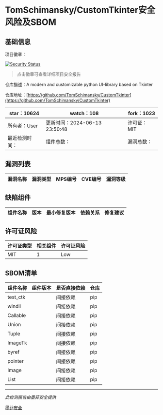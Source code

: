 # TomSchimansky/CustomTkinter安全风险及SBOM

## 基础信息

项目徽章：

[![Security Status](https://www.murphysec.com/platform3/v31/badge/1803141198616047616.svg)](https://www.murphysec.com/console/report/1803140944885821440/1803141198616047616)

> 点击徽章可查看详细项目安全报告

仓库描述：A modern and customizable python UI-library based on Tkinter

仓库地址：[https://github.com/TomSchimansky/CustomTkinter](https://github.com/TomSchimansky/CustomTkinter)

| star：10624 | watch：108 | fork：1023 |
| ----------- | -------------- | ------------ |
| 所有者：User | 更新时间：2024-06-13 23:50:48 | 许可证：MIT |
| 最近检测时间： | 组件总数： | 漏洞总数： |




## 漏洞列表

| 漏洞名称 | 漏洞类型 | MPS编号 | CVE编号 | 漏洞等级 |
| ------- | ------ | ------- | ------ | ----- |





## 缺陷组件

| 组件名称 | 版本 | 最小修复版本 | 依赖关系 | 修复建议 |
| -------- | ---- | ------------ | -------- | -------- |





## 许可证风险

| 许可证类型 | 相关组件 | 许可证风险 |
| ---------- | -------- | ---------- |
|MIT|1|Low|




## SBOM清单

| 组件名称 | 组件版本 | 是否直接依赖 | 仓库 |
| -------- | -------- | ------------ | ---- |
|test_ctk||间接依赖|pip|
|windll||间接依赖|pip|
|Callable||间接依赖|pip|
|Union||间接依赖|pip|
|Tuple||间接依赖|pip|
|ImageTk||间接依赖|pip|
|byref||间接依赖|pip|
|pointer||间接依赖|pip|
|Image||间接依赖|pip|
|List||间接依赖|pip|


------

*此检测报告由墨菲安全提供*

[墨菲安全](www.murphysec.com)
